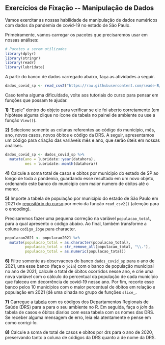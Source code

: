 ## Exercícios de Fixação -- Manipulação de Dados

Vamos exercitar as nossas habilidade de manipulação de dados numéricos com dados da pandemia de covid-19 no estado de São Paulo. 

Primeiramente, vamos carregar os pacotes que precisaremos usar em nossas análises:

``` r
# Pacotes a serem utilizados
library(dplyr)
library(stringr)
library(readr)
library(lubridate)
```

A partir do banco de dados carregado abaixo, faça as atividades a seguir.

``` r
dados_covid_sp <- read_csv2("https://raw.githubusercontent.com/seade-R/dados-covid-sp/master/data/dados_covid_sp.csv", col_types = "ccDnnnnnnnnccnn")
```

Caso tenha alguma dificuldade, volte aos tutoriais do curso para pensar em funções que possam te ajudar.


**1)** "Espie" dentro do objeto para verificar se ele foi aberto corretamente (em hipótese alguma clique no ícone de tabela no painel de ambiente ou use a função `View()`).

**2)** Selecione somente as colunas referentes ao código do município, mês, ano, novos casos, novos óbitos e código da DRS. A seguir, apresentamos um código para criação das variáveis mês e ano, que serão úteis em nossas análises.

``` r
dados_covid_sp <- dados_covid_sp %>% 
  mutate(ano = lubridate::year(datahora),
         mes = lubridate::month(datahora))
```
**4)** Calcule a soma total de casos e obitos por municipio do estado de SP ao longo de toda a pandemia, guardando esse resultado em um novo objeto, ordenando este banco do municipio com maior numero de obitos até o menor.

**5)** Importe a tabela de população por município do estado de São Paulo em 2021 do [repositório do curso](https://raw.githubusercontent.com/seade-R/programacao-r/master/data/populacao_2021_portepopulacional_esp.csv) por meio da função `read_csv2()` (atenção para o encoding). 

Precisaremos fazer uma pequena correção na variável `populacao_total`, para a qual apresento o código abaixo. Ao final, também transforme a coluna `codigo_ibge` para character.

``` r
populacao2021 <- populacao2021 %>%
  mutate(populacao_total = as.character(populacao_total),
         populacao_total = str_remove_all(populacao_total, "\\."),
         populacao_total = as.numeric(populacao_total))
```

**6)** Filtre somente as observacoes do banco `dados_covid_sp` para o ano de 2021, una esse banco (faça o `join`) com o banco de população municipal no ano de 2021, calcule o total de óbitos ocorridos nesse ano, e crie uma nova variável com o cálculo do percentual da população de cada município que faleceu em decorrência de covid-19 nesse ano. Por fim, recorte esse banco pelos 10 municípios com o maior percentual de óbitos em relação a população em 2021 (dê uma olhada no grupo de funções `slice_`.

**7)** Carregue a [tabela](https://raw.githubusercontent.com/seade-R/programacao-r/master/data/nome_drs_2.csv) com os códigos dos Departamentos Regionais de Saúde (DRS) para a  para o seu ambiente no R. Em seguida, faça o *join* da tabela de casos e óbitos diarios com essa tabela com os nomes das DRS. Se receber alguma mensagem de erro, leia ela atentamente e pense em como corrigi-lo.

**8)** Calcule a soma de total de casos e obitos por drs para o ano de 2020, preservando tanto a coluna de códigos da DRS quanto a de nome da DRS.
